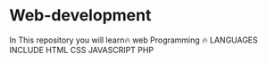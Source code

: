 # Web-development
 In This repository you will learn🔥 web Programming 🔥 
LANGUAGES INCLUDE
HTML
CSS
JAVASCRIPT
PHP
